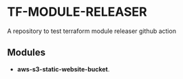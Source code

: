 # TF-MODULE-RELEASER

A repository to test terraform module releaser github action


## Modules

- **aws-s3-static-website-bucket**.